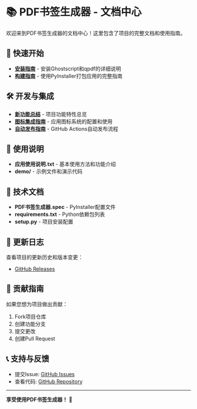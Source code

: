 # 📚 PDF书签生成器 - 文档中心

欢迎来到PDF书签生成器的文档中心！这里包含了项目的完整文档和使用指南。

## 🚀 快速开始

- **[安装指南](INSTALLATION_GUIDE.md)** - 安装Ghostscript和qpdf的详细说明
- **[构建指南](BUILD_GUIDE.md)** - 使用PyInstaller打包应用的完整指南

## 🛠️ 开发与集成

- **[新功能总结](NEW_FEATURE_SUMMARY.md)** - 项目功能特性总览
- **[图标集成指南](ICON_INTEGRATION.md)** - 应用图标系统的配置和使用
- **[自动发布指南](AUTO_RELEASE_GUIDE.md)** - GitHub Actions自动发布流程

## 📖 使用说明

- **应用使用说明.txt** - 基本使用方法和功能介绍
- **demo/** - 示例文件和演示代码

## 🔧 技术文档

- **PDF书签生成器.spec** - PyInstaller配置文件
- **requirements.txt** - Python依赖包列表
- **setup.py** - 项目安装配置

## 📝 更新日志

查看项目的更新历史和版本变更：
- [GitHub Releases](https://github.com/vanabel/pdf-bookmarker/releases)

## 🤝 贡献指南

如果您想为项目做出贡献：
1. Fork项目仓库
2. 创建功能分支
3. 提交更改
4. 创建Pull Request

## 📞 支持与反馈

- 提交Issue: [GitHub Issues](https://github.com/vanabel/pdf-bookmarker/issues)
- 查看代码: [GitHub Repository](https://github.com/vanabel/pdf-bookmarker)

---

**享受使用PDF书签生成器！** 🎉
